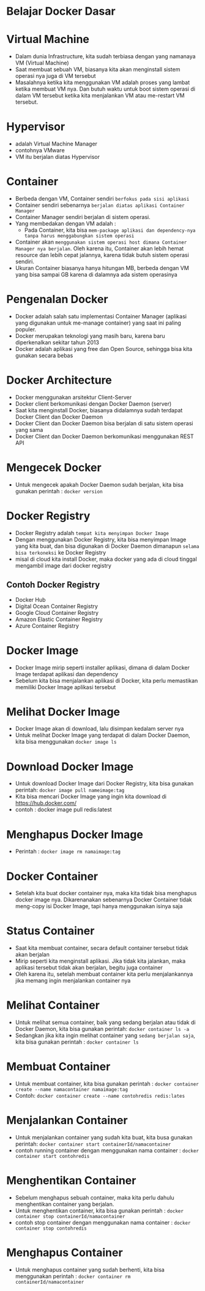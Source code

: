 # Belajar Docker Dasar

# Virtual Machine

- Dalam dunia Infrastructure, kita sudah terbiasa dengan yang namanaya VM (Virtual Machine)
- Saat membuat sebuah VM, biasanya kita akan menginstall sistem operasi nya juga di VM tersebut
- Masalahnya ketika kita menggunakan VM adalah proses yang lambat ketika membuat VM nya. Dan butuh waktu untuk boot sistem operasi di dalam VM tersebut ketika kita menjalankan VM atau me-restart VM tersebut.

# Hypervisor

- adalah Virtual Machine Manager
- contohnya VMware
- VM itu berjalan diatas Hypervisor

# Container

- Berbeda dengan VM, Container sendiri `berfokus pada sisi aplikasi`
- Container sendiri sebenarnya `berjalan diatas aplikasi Container Manager`
- Container Manager sendiri berjalan di sistem operasi.
- Yang membedakan dengan VM adalah :
  - Pada Container, kita bisa `mem-package aplikasi dan dependency-nya tanpa harus menggabungkan sistem operasi`
- Container akan `menggunakan sistem operasi host dimana Container Manager nya berjalan`. Oleh karena itu, Container akan lebih hemat resource dan lebih cepat jalannya, karena tidak butuh sistem operasi sendiri.
- Ukuran Container biasanya hanya hitungan MB, berbeda dengan VM yang bisa sampai GB karena di dalamnya ada sistem operasinya

# Pengenalan Docker

- Docker adalah salah satu implementasi Container Manager (aplikasi yang digunakan untuk me-manage container) yang saat ini paling populer.
- Docker merupakan teknologi yang masih baru, karena baru diperkenalkan sekitar tahun 2013
- Docker adalah aplikasi yang free dan Open Source, sehingga bisa kita gunakan secara bebas

# Docker Architecture

- Docker menggunakan arsitektur Client-Server
- Docker client berkomunikasi dengan Docker Daemon (server)
- Saat kita menginstall Docker, biasanya didalamnya sudah terdapat Docker Client dan Docker Daemon
- Docker Client dan Docker Daemon bisa berjalan di satu sistem operasi yang sama
- Docker Client dan Docker Daemon berkomunikasi menggunakan REST API

# Mengecek Docker

- Untuk mengecek apakah Docker Daemon sudah berjalan, kita bisa gunakan perintah : `docker version`

# Docker Registry

- Docker Registry adalah `tempat kita menyimpan Docker Image`
- Dengan menggunakan Docker Registry, kita bisa menyimpan Image yang kita buat, dan bisa digunakan di Docker Daemon dimanapun `selama bisa terkoneksi` ke Docker Registry
- misal di cloud kita install Docker, maka docker yang ada di cloud tinggal mengambil image dari docker registry

## Contoh Docker Registry

- Docker Hub
- Digital Ocean Container Registry
- Google Cloud Container Registry
- Amazon Elastic Container Registry
- Azure Container Registry

# Docker Image

- Docker Image mirip seperti installer aplikasi, dimana di dalam Docker Image terdapat aplikasi dan dependency
- Sebelum kita bisa menjalankan aplikasi di Docker, kita perlu memastikan memiliki Docker Image aplikasi tersebut

# Melihat Docker Image

- Docker Image akan di download, lalu disimpan kedalam server nya
- Untuk melihat Docker Image yang terdapat di dalam Docker Daemon, kita bisa menggunakan `docker image ls`

# Download Docker Image

- Untuk download Docker Image dari Docker Registry, kita bisa gunakan perintah: `docker image pull nameimage:tag`
- Kita bisa mencari Docker Image yang ingin kita download di https://hub.docker.com/
- contoh : docker image pull redis:latest

# Menghapus Docker Image

- Perintah : `docker image rm namaimage:tag`

# Docker Container

- Setelah kita buat docker container nya, maka kita tidak bisa menghapus docker image nya. Dikarenanakan sebenarnya Docker Container tidak meng-copy isi Docker Image, tapi hanya menggunakan isinya saja

# Status Container

- Saat kita membuat container, secara default container tersebut tidak akan berjalan
- Mirip seperti kita menginstall aplikasi. Jika tidak kita jalankan, maka aplikasi tersebut tidak akan berjalan, begitu juga container
- Oleh karena itu, setelah membuat container kita perlu menjalankannya jika memang ingin menjalankan container nya

# Melihat Container

- Untuk melihat semua container, baik yang sedang berjalan atau tidak di Docker Daemon, kita bisa gunakan perintah: `docker container ls -a`
- Sedangkan jika kita ingin melihat container yang `sedang berjalan saja`, kita bisa gunakan perintah : `docker container ls`

# Membuat Container

- Untuk membuat container, kita bisa gunakan perintah : `docker container create --name namacontainer namaimage:tag`
- Contoh: `docker container create --name contohredis redis:lates`

# Menjalankan Container

- Untuk menjalankan container yang sudah kita buat, kita busa gunakan perintah: `docker container start containerId/namacontainer`
- contoh running container dengan menggunakan nama container : `docker container start contohredis`

# Menghentikan Container

- Sebelum menghapus sebuah container, maka kita perlu dahulu menghentikan container yang berjalan.
- Untuk menghentikan container, kita bisa gunakan perintah : `docker container stop containerId/namacontainer`
- contoh stop container dengan menggunakan nama container : `docker container stop contohredis`

# Menghapus Container

- Untuk menghapus container yang sudah berhenti, kita bisa menggunakan perintah : `docker container rm containerId/namacontainer`
